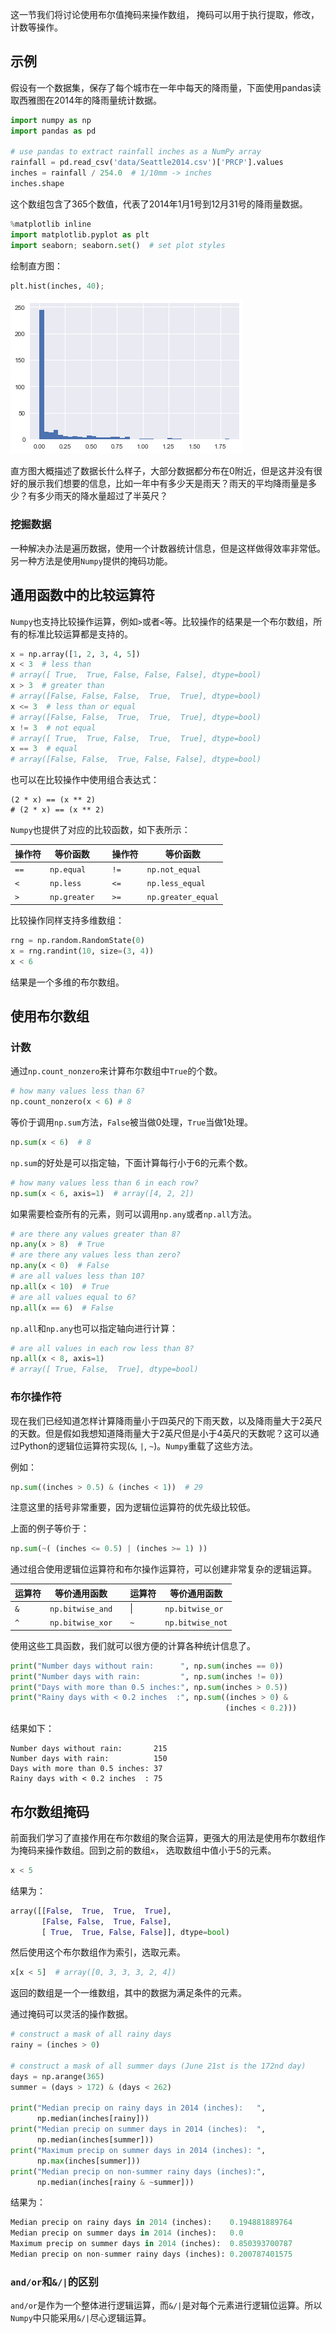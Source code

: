 这一节我们将讨论使用布尔值掩码来操作数组， 掩码可以用于执行提取，修改，计数等操作。

## 示例

假设有一个数据集，保存了每个城市在一年中每天的降雨量，下面使用pandas读取西雅图在2014年的降雨量统计数据。

```python
import numpy as np
import pandas as pd

# use pandas to extract rainfall inches as a NumPy array
rainfall = pd.read_csv('data/Seattle2014.csv')['PRCP'].values
inches = rainfall / 254.0  # 1/10mm -> inches
inches.shape
```

这个数组包含了365个数值，代表了2014年1月1号到12月31号的降雨量数据。

```python
%matplotlib inline
import matplotlib.pyplot as plt
import seaborn; seaborn.set()  # set plot styles
```

绘制直方图：

```python
plt.hist(inches, 40);
```

![](./img/numpy_hist.png)

直方图大概描述了数据长什么样子，大部分数据都分布在0附近，但是这并没有很好的展示我们想要的信息，比如一年中有多少天是雨天？雨天的平均降雨量是多少？有多少雨天的降水量超过了半英尺？

### 挖掘数据

一种解决办法是遍历数据，使用一个计数器统计信息，但是这样做得效率非常低。另一种方法是使用`Numpy`提供的掩码功能。

## 通用函数中的比较运算符

`Numpy`也支持比较操作运算，例如`>`或者`<`等。比较操作的结果是一个布尔数组，所有的标准比较运算都是支持的。

```python
x = np.array([1, 2, 3, 4, 5])
x < 3  # less than
# array([ True,  True, False, False, False], dtype=bool)
x > 3  # greater than
# array([False, False, False,  True,  True], dtype=bool)
x <= 3  # less than or equal
# array([False, False,  True,  True,  True], dtype=bool)
x != 3  # not equal
# array([ True,  True, False,  True,  True], dtype=bool)
x == 3  # equal
# array([False, False,  True, False, False], dtype=bool)
```

也可以在比较操作中使用组合表达式：

```
(2 * x) == (x ** 2)
# (2 * x) == (x ** 2)
```

`Numpy`也提供了对应的比较函数，如下表所示：

| 操作符    | 等价函数           |      | 操作符    | 等价函数                 |
| ------ | -------------- | ---- | ------ | -------------------- |
| ``==`` | ``np.equal``   |      | ``!=`` | ``np.not_equal``     |
| ``<``  | ``np.less``    |      | ``<=`` | ``np.less_equal``    |
| ``>``  | ``np.greater`` |      | ``>=`` | ``np.greater_equal`` |

比较操作同样支持多维数组：

```python
rng = np.random.RandomState(0)
x = rng.randint(10, size=(3, 4))
x < 6
```

结果是一个多维的布尔数组。

## 使用布尔数组

### 计数

通过`np.count_nonzero`来计算布尔数组中`True`的个数。

```python
# how many values less than 6?
np.count_nonzero(x < 6) # 8
```

等价于调用`np.sum`方法，`False`被当做0处理，`True`当做1处理。

```python
np.sum(x < 6)  # 8
```

`np.sum`的好处是可以指定轴，下面计算每行小于6的元素个数。

```python
# how many values less than 6 in each row?
np.sum(x < 6, axis=1)  # array([4, 2, 2])
```

如果需要检查所有的元素，则可以调用`np.any`或者`np.all`方法。

```python
# are there any values greater than 8?
np.any(x > 8)  # True
# are there any values less than zero?
np.any(x < 0)  # False
# are all values less than 10?
np.all(x < 10)  # True
# are all values equal to 6?
np.all(x == 6)  # False
```

`np.all`和`np.any`也可以指定轴向进行计算：

```python
# are all values in each row less than 8?
np.all(x < 8, axis=1)
# array([ True, False,  True], dtype=bool)
```

### 布尔操作符

现在我们已经知道怎样计算降雨量小于四英尺的下雨天数，以及降雨量大于2英尺的天数。但是假如我想知道降雨量大于2英尺但是小于4英尺的天数呢？这可以通过Python的逻辑位运算符实现(`&`, `|`, `~`)。`Numpy`重载了这些方法。

例如：

```python
np.sum((inches > 0.5) & (inches < 1))  # 29
```

注意这里的括号非常重要，因为逻辑位运算符的优先级比较低。

上面的例子等价于：

```python
np.sum(~( (inches <= 0.5) | (inches >= 1) ))
```

通过组合使用逻辑位运算符和布尔操作运算符，可以创建非常复杂的逻辑运算。

| 运算符   | 等价通用函数             |      | 运算符   | 等价通用函数             |
| ----- | ------------------ | ---- | ----- | ------------------ |
| ``&`` | ``np.bitwise_and`` |      | \|    | ``np.bitwise_or``  |
| ``^`` | ``np.bitwise_xor`` |      | ``~`` | ``np.bitwise_not`` |

使用这些工具函数，我们就可以很方便的计算各种统计信息了。

```python
print("Number days without rain:      ", np.sum(inches == 0))
print("Number days with rain:         ", np.sum(inches != 0))
print("Days with more than 0.5 inches:", np.sum(inches > 0.5))
print("Rainy days with < 0.2 inches  :", np.sum((inches > 0) &
                                                (inches < 0.2)))
```

结果如下：

```
Number days without rain:       215
Number days with rain:          150
Days with more than 0.5 inches: 37
Rainy days with < 0.2 inches  : 75
```

## 布尔数组掩码

前面我们学习了直接作用在布尔数组的聚合运算，更强大的用法是使用布尔数组作为掩码来操作数组。回到之前的数组`x`， 选取数组中值小于5的元素。

```python
x < 5
```

结果为：

```python
array([[False,  True,  True,  True],
       [False, False,  True, False],
       [ True,  True, False, False]], dtype=bool)
```

然后使用这个布尔数组作为索引，选取元素。

```python
x[x < 5]  # array([0, 3, 3, 3, 2, 4])
```

返回的数组是一个一维数组，其中的数据为满足条件的元素。

通过掩码可以灵活的操作数据。

```python
# construct a mask of all rainy days
rainy = (inches > 0)

# construct a mask of all summer days (June 21st is the 172nd day)
days = np.arange(365)
summer = (days > 172) & (days < 262)

print("Median precip on rainy days in 2014 (inches):   ",
      np.median(inches[rainy]))
print("Median precip on summer days in 2014 (inches):  ",
      np.median(inches[summer]))
print("Maximum precip on summer days in 2014 (inches): ",
      np.max(inches[summer]))
print("Median precip on non-summer rainy days (inches):",
      np.median(inches[rainy & ~summer]))
```

结果为：

```python
Median precip on rainy days in 2014 (inches):    0.194881889764
Median precip on summer days in 2014 (inches):   0.0
Maximum precip on summer days in 2014 (inches):  0.850393700787
Median precip on non-summer rainy days (inches): 0.200787401575
```

### `and/or`和`&/|`的区别

`and/or`是作为一个整体进行逻辑运算，而`&/|`是对每个元素进行逻辑位运算。所以`Numpy`中只能采用`&/|`尽心逻辑运算。

